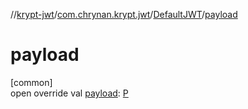 //[krypt-jwt](../../../index.md)/[com.chrynan.krypt.jwt](../index.md)/[DefaultJWT](index.md)/[payload](payload.md)

# payload

[common]\
open override val [payload](payload.md): [P](index.md)
